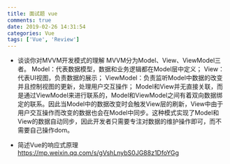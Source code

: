 ```yaml
---
title: 面试题 vue
comments: true
date: 2019-02-26 14:31:54
categories: Vue
tags: ['Vue', 'Review']
---
```


* 谈谈你对MVVM开发模式的理解
MVVM分为Model、View、ViewModel三者。
Model：代表数据模型，数据和业务逻辑都在Model层中定义；
View：代表UI视图，负责数据的展示；
ViewModel：负责监听Model中数据的改变并且控制视图的更新，处理用户交互操作；
Model和View并无直接关联，而是通过ViewModel来进行联系的，Model和ViewModel之间有着双向数据绑定的联系。因此当Model中的数据改变时会触发View层的刷新，View中由于用户交互操作而改变的数据也会在Model中同步。这种模式实现了Model和View的数据自动同步，因此开发者只需要专注对数据的维护操作即可，而不需要自己操作dom。

* 简述Vue的响应式原理
https://mp.weixin.qq.com/s/gVshLnybS0JG88z1DfoYGg
